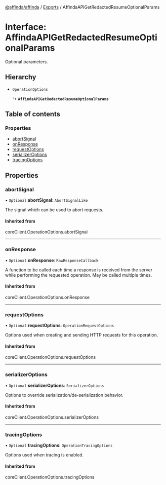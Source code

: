 [@affinda/affinda](../README.md) / [Exports](../modules.md) / AffindaAPIGetRedactedResumeOptionalParams

# Interface: AffindaAPIGetRedactedResumeOptionalParams

Optional parameters.

## Hierarchy

- `OperationOptions`

  ↳ **`AffindaAPIGetRedactedResumeOptionalParams`**

## Table of contents

### Properties

- [abortSignal](AffindaAPIGetRedactedResumeOptionalParams.md#abortsignal)
- [onResponse](AffindaAPIGetRedactedResumeOptionalParams.md#onresponse)
- [requestOptions](AffindaAPIGetRedactedResumeOptionalParams.md#requestoptions)
- [serializerOptions](AffindaAPIGetRedactedResumeOptionalParams.md#serializeroptions)
- [tracingOptions](AffindaAPIGetRedactedResumeOptionalParams.md#tracingoptions)

## Properties

### abortSignal

• `Optional` **abortSignal**: `AbortSignalLike`

The signal which can be used to abort requests.

#### Inherited from

coreClient.OperationOptions.abortSignal

___

### onResponse

• `Optional` **onResponse**: `RawResponseCallback`

A function to be called each time a response is received from the server
while performing the requested operation.
May be called multiple times.

#### Inherited from

coreClient.OperationOptions.onResponse

___

### requestOptions

• `Optional` **requestOptions**: `OperationRequestOptions`

Options used when creating and sending HTTP requests for this operation.

#### Inherited from

coreClient.OperationOptions.requestOptions

___

### serializerOptions

• `Optional` **serializerOptions**: `SerializerOptions`

Options to override serialization/de-serialization behavior.

#### Inherited from

coreClient.OperationOptions.serializerOptions

___

### tracingOptions

• `Optional` **tracingOptions**: `OperationTracingOptions`

Options used when tracing is enabled.

#### Inherited from

coreClient.OperationOptions.tracingOptions
